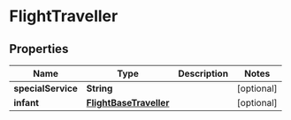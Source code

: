 # FlightTraveller

## Properties
Name | Type | Description | Notes
------------ | ------------- | ------------- | -------------
**specialService** | **String** |  |  [optional]
**infant** | [**FlightBaseTraveller**](FlightBaseTraveller.md) |  |  [optional]
